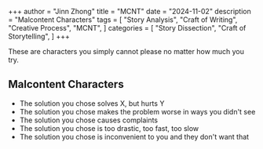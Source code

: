 +++
author = "Jinn Zhong"
title = "MCNT"
date = "2024-11-02"
description = "Malcontent Characters"
tags = [
    "Story Analysis",
    "Craft of Writing",
    "Creative Process",
    "MCNT",
]
categories = [
    "Story Dissection",
    "Craft of Storytelling",
]
+++

These are characters you simply cannot please no matter how much you try.

## Malcontent Characters
* The solution you chose solves X, but hurts Y
* The solution you chose makes the problem worse in ways you didn't see
* The solution you chose causes complaints
* The solution you chose is too drastic, too fast, too slow
* The solution you chose is inconvenient to you and they don't want that
